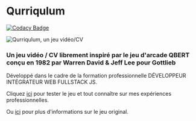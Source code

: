 # Qurriqulum

[![Codacy Badge](https://api.codacy.com/project/badge/Grade/35709ff53b0d49b18870f6e9b7e03249)](https://www.codacy.com/app/giuseppedeponte/qurriqulum?utm_source=github.com&utm_medium=referral&utm_content=giuseppedeponte/qurriqulum&utm_campaign=badger)

![Qurriqulum, un jeu vidéo/CV](https://giuseppedeponte.github.io/qurriqulum/img/demo.gif)
### Un jeu vidéo / CV librement inspiré par le jeu d'arcade QBERT conçu en 1982 par Warren David & Jeff Lee pour Gottlieb

Développé dans le cadre de la formation professionnelle DÉVELOPPEUR INTÉGRATEUR WEB FULLSTACK JS.

Cliquez [ici](https://giuseppedeponte.github.io/qurriqulum) pour tester le jeu et tout connaître sur mes expériences professionnelles.

Ou [ici](https://en.wikipedia.org/wiki/Q*bert) pour plus d'informations sur le jeu original.
